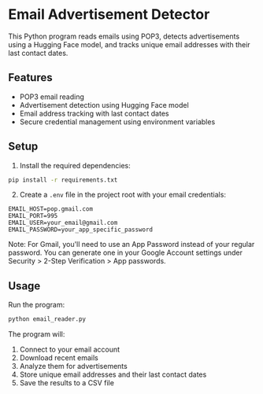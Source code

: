 # Email Advertisement Detector

This Python program reads emails using POP3, detects advertisements using a Hugging Face model, and tracks unique email addresses with their last contact dates.

## Features
- POP3 email reading
- Advertisement detection using Hugging Face model
- Email address tracking with last contact dates
- Secure credential management using environment variables

## Setup

1. Install the required dependencies:
```bash
pip install -r requirements.txt
```

2. Create a `.env` file in the project root with your email credentials:
```
EMAIL_HOST=pop.gmail.com
EMAIL_PORT=995
EMAIL_USER=your_email@gmail.com
EMAIL_PASSWORD=your_app_specific_password
```

Note: For Gmail, you'll need to use an App Password instead of your regular password. You can generate one in your Google Account settings under Security > 2-Step Verification > App passwords.

## Usage

Run the program:
```bash
python email_reader.py
```

The program will:
1. Connect to your email account
2. Download recent emails
3. Analyze them for advertisements
4. Store unique email addresses and their last contact dates
5. Save the results to a CSV file 